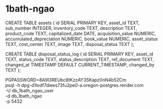 # 1bath-ngao

CREATE TABLE assets (
    id SERIAL PRIMARY KEY,
    asset_id TEXT,
    sub_number INTEGER,
    inventory_code TEXT,
    description TEXT,
    product_code TEXT,
    capitalized_date DATE,
    acquisition_value NUMERIC,
    accumulated_depreciation NUMERIC,
    book_value NUMERIC,
    asset_status TEXT,
    cost_center TEXT,
    image TEXT,
    disposal_status TEXT
);


CREATE TABLE disposal_status_log (
    id SERIAL PRIMARY KEY,
    asset_id TEXT,
    status_code TEXT,
    status_description TEXT,
    ref_document TEXT,
    changed_at TIMESTAMP DEFAULT CURRENT_TIMESTAMP,
    changed_by TEXT
);



 PGPASSWORD=8A9I3REUbc8tKzzAY3SKapz0nN4b5ZCm \
psql -h dpg-d1lodf7diees73fu2pe0-a.oregon-postgres.render.com \
     -U db_1bath_ngao_user \
     -d db_1bath_ngao \
     -p 5432
